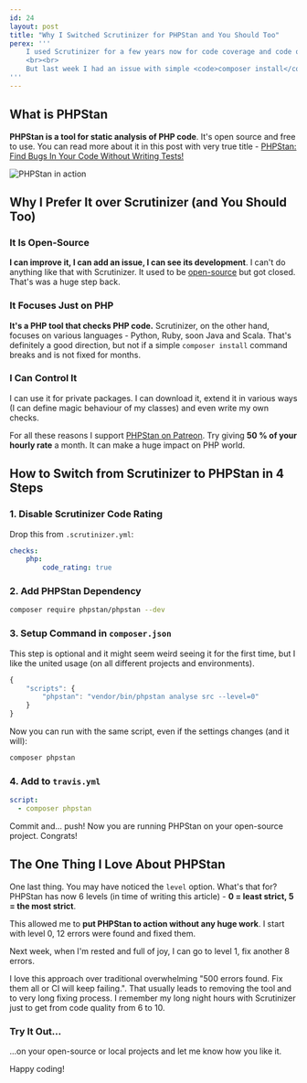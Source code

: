 ```yaml
---
id: 24
layout: post
title: "Why I Switched Scrutinizer for PHPStan and You Should Too"
perex: '''
    I used Scrutinizer for a few years now for code coverage and code quality. Configuration was far complex, some issues appeared and build kept failing. But I really wanted a code quality checker for my open-source projects and this was the best tool available.
    <br><br>
    But last week I had an issue with simple <code>composer install</code> command and I have had enough. Then <strong>my attention turned to PHPStan</strong>, soon-to-be its replacement.
'''
---
```


## What is PHPStan

**PHPStan is a tool for static analysis of PHP code**. It's open source and free to use.
You can read more about it in this post with very true title - [PHPStan: Find Bugs In Your Code Without Writing Tests!](https://medium.com/@ondrejmirtes/phpstan-2939cd0ad0e3)

<img src="https://raw.githubusercontent.com/phpstan/phpstan/master/build/phpstan.gif" alt="PHPStan in action" class="thumbnail">


## Why I Prefer It over Scrutinizer (and You Should Too)

### It Is Open-Source

**I can improve it, I can add an issue, I can see its development**. I can't do anything like that with Scrutinizer. It used to be [open-source](https://github.com/scrutinizer-ci/scrutinizer) but got closed. That's was a huge step back.

### It Focuses Just on PHP

**It's a PHP tool that checks PHP code.** Scrutinizer, on the other hand, focuses on various languages - Python, Ruby, soon Java and Scala. That's definitely a good direction, but not if a simple `composer install` command breaks and is not fixed for months.

### I Can Control It

I can use it for private packages. I can download it, extend it in various ways (I can define magic behaviour of my classes) and even write my own checks.



For all these reasons I support [PHPStan on Patreon](https://www.patreon.com/phpstan). Try giving **50 % of your hourly rate** a month. It can make a huge impact on PHP world.


## How to Switch from Scrutinizer to PHPStan in 4 Steps

### 1. Disable Scrutinizer Code Rating

Drop this from `.scrutinizer.yml`:

```yaml
checks:
    php:
        code_rating: true
```

### 2. Add PHPStan Dependency

```bash
composer require phpstan/phpstan --dev
```

### 3. Setup Command in `composer.json`

This step is optional and it might seem weird seeing it for the first time, but I like the united usage (on all different projects and environments).

```javascript
{
    "scripts": {
        "phpstan": "vendor/bin/phpstan analyse src --level=0"
    }
}
```

Now you can run with the same script, even if the settings changes (and it will):

```bash
composer phpstan
```

### 4. Add to `travis.yml`

```yml
script:
  - composer phpstan
```

Commit and... push! Now you are running PHPStan on your open-source project. Congrats!


## The One Thing I Love About PHPStan

One last thing. You may have noticed the `level` option. What's that for? PHPStan has now 6 levels (in time of writing this article) - **0 = least strict, 5 = the most strict**.

This allowed me to **put PHPStan to action without any huge work**. I start with level 0, 12 errors were found and fixed them.

Next week, when I'm rested and full of joy, I can go to level 1, fix another 8 errors.

I love this approach over traditional overwhelming "500 errors found. Fix them all or CI will keep failing.". That usually leads to removing the tool and to very long fixing process. I remember my long night hours with Scrutinizer just to get from code quality from 6 to 10.


### Try It Out...

...on your open-source or local projects and let me know how you like it.

Happy coding!



